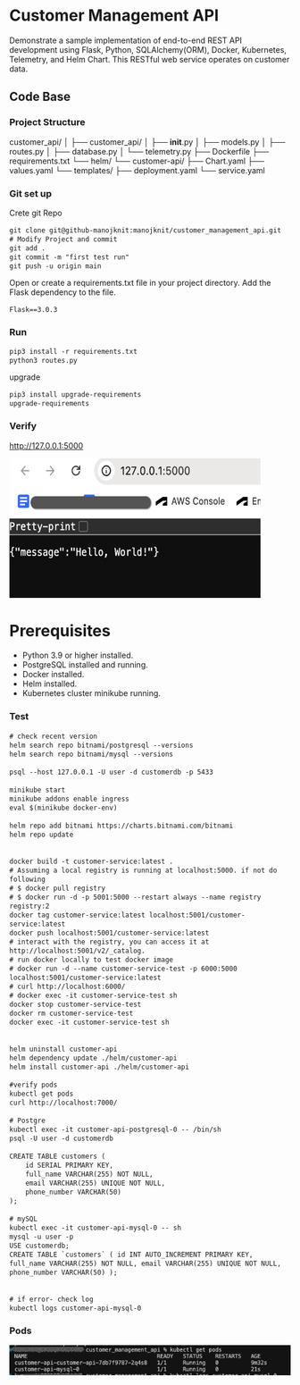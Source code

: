 # Customer Management API

Demonstrate a sample implementation of end-to-end REST API development using Flask, Python, SQLAlchemy(ORM), Docker, Kubernetes, Telemetry, and Helm Chart.
This RESTful web service operates on customer data.

## Code Base
### Project Structure
customer_api/
│
├── customer_api/
│   ├── __init__.py
│   ├── models.py
│   ├── routes.py
│   ├── database.py
│   └── telemetry.py
├── Dockerfile
├── requirements.txt
└── helm/
    └── customer-api/
        ├── Chart.yaml
        ├── values.yaml
        └── templates/
            ├── deployment.yaml
            └── service.yaml

### Git set up
Crete git Repo
```
git clone git@github-manojknit:manojknit/customer_management_api.git
# Modify Project and commit
git add .
git commit -m "first test run"
git push -u origin main
```

Open or create a requirements.txt file in your project directory.
Add the Flask dependency to the file.
```
Flask==3.0.3
```

### Run
```
pip3 install -r requirements.txt
python3 routes.py
```
upgrade
```
pip3 install upgrade-requirements
upgrade-requirements
```
### Verify
http://127.0.0.1:5000

<img src="./img/first-test-run.png" height="250" width="450" >

# Prerequisites
- Python 3.9 or higher installed.
- PostgreSQL installed and running.
- Docker installed.
- Helm installed.
- Kubernetes cluster minikube running.

### Test
```
# check recent version 
helm search repo bitnami/postgresql --versions
helm search repo bitnami/mysql --versions

psql --host 127.0.0.1 -U user -d customerdb -p 5433

minikube start
minikube addons enable ingress
eval $(minikube docker-env)

helm repo add bitnami https://charts.bitnami.com/bitnami
helm repo update


docker build -t customer-service:latest .
# Assuming a local registry is running at localhost:5000. if not do following
# $ docker pull registry
# $ docker run -d -p 5001:5000 --restart always --name registry registry:2
docker tag customer-service:latest localhost:5001/customer-service:latest
docker push localhost:5001/customer-service:latest
# interact with the registry, you can access it at http://localhost:5001/v2/_catalog.
# run docker locally to test docker image
# docker run -d --name customer-service-test -p 6000:5000 localhost:5001/customer-service:latest
# curl http://localhost:6000/
# docker exec -it customer-service-test sh
docker stop customer-service-test
docker rm customer-service-test
docker exec -it customer-service-test sh


helm uninstall customer-api
helm dependency update ./helm/customer-api
helm install customer-api ./helm/customer-api

#verify pods
kubectl get pods
curl http://localhost:7000/

# Postgre
kubectl exec -it customer-api-postgresql-0 -- /bin/sh
psql -U user -d customerdb

CREATE TABLE customers (
    id SERIAL PRIMARY KEY,
    full_name VARCHAR(255) NOT NULL,
    email VARCHAR(255) UNIQUE NOT NULL,
    phone_number VARCHAR(50)
);

# mySQL
kubectl exec -it customer-api-mysql-0 -- sh
mysql -u user -p
USE customerdb;
CREATE TABLE `customers` ( id INT AUTO_INCREMENT PRIMARY KEY, full_name VARCHAR(255) NOT NULL, email VARCHAR(255) UNIQUE NOT NULL, phone_number VARCHAR(50) );


# if error- check log
kubectl logs customer-api-mysql-0
```

### Pods
<img src="./img/pods.png" >